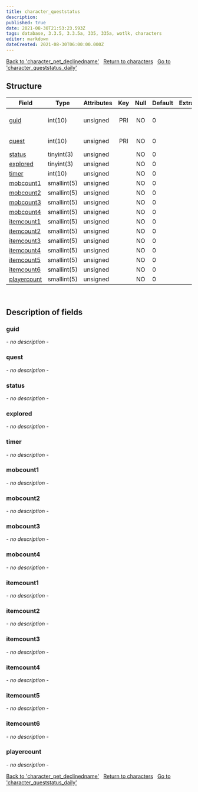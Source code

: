 ```yaml
---
title: character_queststatus
description: 
published: true
date: 2021-08-30T21:53:23.593Z
tags: database, 3.3.5, 3.3.5a, 335, 335a, wotlk, characters
editor: markdown
dateCreated: 2021-08-30T06:00:00.000Z
---
```


<a href="https://dev.trinitycore.info/en/database/335/characters/character_pet_declinedname" class="mt-5 v-btn v-btn--depressed v-btn--flat v-btn--outlined theme--light v-size--default darkblue--text text--lighten-3"><span class="v-btn__content"><i aria-hidden="true" class="v-icon notranslate v-icon--left mdi mdi-arrow-left theme--light"></i><span>Back to 'character_pet_declinedname'</span></span></a>&nbsp;&nbsp;&nbsp;<a href="https://dev.trinitycore.info/en/database/335/characters/home" class="mt-5 v-btn v-btn--depressed v-btn--flat v-btn--outlined theme--light v-size--default darkblue--text text--lighten-3"><span class="v-btn__content"><i aria-hidden="true" class="v-icon notranslate v-icon--left mdi mdi-home-outline theme--light"></i><span>Return to characters</span></span></a>&nbsp;&nbsp;&nbsp;<a href="https://dev.trinitycore.info/en/database/335/characters/character_queststatus_daily" class="mt-5 v-btn v-btn--depressed v-btn--flat v-btn--outlined theme--light v-size--default darkblue--text text--lighten-3"><span class="v-btn__content"><span>Go to 'character_queststatus_daily'</span><i aria-hidden="true" class="v-icon notranslate v-icon--right mdi mdi-arrow-right theme--light"></i></span></a>

## Structure

| Field | Type | Attributes | Key | Null | Default | Extra | Comment |
| --- | --- | --- | :---: | :---: | --- | --- | --- |
| [guid](#guid) | int(10) | unsigned | PRI | NO | 0 |  | Global Unique Identifier |
| [quest](#quest) | int(10) | unsigned | PRI | NO | 0 |  | Quest Identifier |
| [status](#status) | tinyint(3) | unsigned |  | NO | 0 |  |  |
| [explored](#explored) | tinyint(3) | unsigned |  | NO | 0 |  |  |
| [timer](#timer) | int(10) | unsigned |  | NO | 0 |  |  |
| [mobcount1](#mobcount1) | smallint(5) | unsigned |  | NO | 0 |  |  |
| [mobcount2](#mobcount2) | smallint(5) | unsigned |  | NO | 0 |  |  |
| [mobcount3](#mobcount3) | smallint(5) | unsigned |  | NO | 0 |  |  |
| [mobcount4](#mobcount4) | smallint(5) | unsigned |  | NO | 0 |  |  |
| [itemcount1](#itemcount1) | smallint(5) | unsigned |  | NO | 0 |  |  |
| [itemcount2](#itemcount2) | smallint(5) | unsigned |  | NO | 0 |  |  |
| [itemcount3](#itemcount3) | smallint(5) | unsigned |  | NO | 0 |  |  |
| [itemcount4](#itemcount4) | smallint(5) | unsigned |  | NO | 0 |  |  |
| [itemcount5](#itemcount5) | smallint(5) | unsigned |  | NO | 0 |  |  |
| [itemcount6](#itemcount6) | smallint(5) | unsigned |  | NO | 0 |  |  |
| [playercount](#playercount) | smallint(5) | unsigned |  | NO | 0 |  |  |
&nbsp;
## Description of fields

### guid
*- no description -*
&nbsp;

### quest
*- no description -*
&nbsp;

### status
*- no description -*
&nbsp;

### explored
*- no description -*
&nbsp;

### timer
*- no description -*
&nbsp;

### mobcount1
*- no description -*
&nbsp;

### mobcount2
*- no description -*
&nbsp;

### mobcount3
*- no description -*
&nbsp;

### mobcount4
*- no description -*
&nbsp;

### itemcount1
*- no description -*
&nbsp;

### itemcount2
*- no description -*
&nbsp;

### itemcount3
*- no description -*
&nbsp;

### itemcount4
*- no description -*
&nbsp;

### itemcount5
*- no description -*
&nbsp;

### itemcount6
*- no description -*
&nbsp;

### playercount
*- no description -*
&nbsp;

<a href="https://dev.trinitycore.info/en/database/335/characters/character_pet_declinedname" class="mt-5 v-btn v-btn--depressed v-btn--flat v-btn--outlined theme--light v-size--default darkblue--text text--lighten-3"><span class="v-btn__content"><i aria-hidden="true" class="v-icon notranslate v-icon--left mdi mdi-arrow-left theme--light"></i><span>Back to 'character_pet_declinedname'</span></span></a>&nbsp;&nbsp;&nbsp;<a href="https://dev.trinitycore.info/en/database/335/characters/home" class="mt-5 v-btn v-btn--depressed v-btn--flat v-btn--outlined theme--light v-size--default darkblue--text text--lighten-3"><span class="v-btn__content"><i aria-hidden="true" class="v-icon notranslate v-icon--left mdi mdi-home-outline theme--light"></i><span>Return to characters</span></span></a>&nbsp;&nbsp;&nbsp;<a href="https://dev.trinitycore.info/en/database/335/characters/character_queststatus_daily" class="mt-5 v-btn v-btn--depressed v-btn--flat v-btn--outlined theme--light v-size--default darkblue--text text--lighten-3"><span class="v-btn__content"><span>Go to 'character_queststatus_daily'</span><i aria-hidden="true" class="v-icon notranslate v-icon--right mdi mdi-arrow-right theme--light"></i></span></a>

